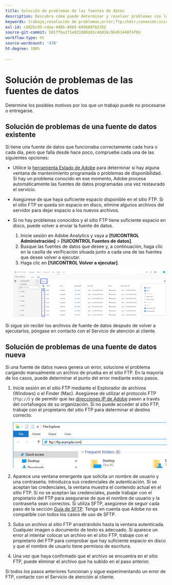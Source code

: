 ```yaml
---
title: Solución de problemas de las fuentes de datos
description: Descubra cómo puede determinar y resolver problemas con las fuentes de datos.
keywords: trabajo;resolución de problemas;error;ftp;chdir;conexión;inicio de sesión;put
exl-id: c082bc95-cdae-448b-86b5-695660fb2352
source-git-commit: b81ffba2f1e021888dd1c4b016c9b451448f47bb
workflow-type: ht
source-wordcount: '470'
ht-degree: 100%

---
```


# Solución de problemas de las fuentes de datos

Determine los posibles motivos por los que un trabajo puede no procesarse o entregarse.

## Solución de problemas de una fuente de datos existente

Si tiene una fuente de datos que funcionaba correctamente cada hora o cada día, pero que falla desde hace poco, compruebe cada una de las siguientes opciones:

* Utilice la [herramienta Estado de Adobe](https://status.adobe.com/es/experience_cloud) para determinar si hay alguna ventana de mantenimiento programada o problemas de disponibilidad. Si hay un problema conocido en ese momento, Adobe procesa automáticamente las fuentes de datos programadas una vez restaurado el servicio.
* Asegúrese de que haya suficiente espacio disponible en el sitio FTP. Si el sitio FTP se queda sin espacio en disco, elimine algunos archivos del servidor para dejar espacio a los nuevos archivos.
* Si no hay problemas conocidos y el sitio FTP tiene suficiente espacio en disco, puede volver a enviar la fuente de datos.

   1. Inicie sesión en Adobe Analytics y vaya a **[!UICONTROL Administración]** > **[!UICONTROL Fuentes de datos]**.
   2. Busque las fuentes de datos que desee y, a continuación, haga clic en la casilla de verificación situada junto a cada una de las fuentes que desee volver a ejecutar.
   3. Haga clic en **[!UICONTROL Volver a ejecutar]**.

   ![Volver a ejecutar](assets/rerun.png)

Si sigue sin recibir los archivos de fuente de datos después de volver a ejecutarlos, póngase en contacto con el Servicio de atención al cliente.

## Solución de problemas de una fuente de datos nueva

Si una fuente de datos nueva genera un error, solucione el problema cargando manualmente un archivo de prueba en el sitio FTP. En la mayoría de los casos, puede determinar el punto del error mediante estos pasos.

1. Inicie sesión en el sitio FTP mediante el Explorador de archivos (Windows) o el Finder (Mac). Asegúrese de utilizar el protocolo FTP (`ftp://`) y de permitir que las [direcciones IP de Adobe](/help/technotes/ip-addresses.md) pasen a través del cortafuegos de su organización. Si no puede acceder al sitio FTP, trabaje con el propietario del sitio FTP para determinar el destino correcto.

   ![Explorador de archivos](assets/file_explorer.png)

2. Aparece una ventana emergente que solicita un nombre de usuario y una contraseña. Introduzca sus credenciales de autenticación. Si se aceptan las credenciales, la ventana muestra el contenido actual en el sitio FTP. Si no se aceptan las credenciales, puede trabajar con el propietario del FTP para asegurarse de que el nombre de usuario y la contraseña sean correctos. Si utiliza SFTP, asegúrese de seguir cada paso de la sección [Guía de SFTP](../ftp-and-sftp/c-sftp/ftp-sftp.md). Tenga en cuenta que Adobe no es compatible con todos los casos de uso de SFTP.
3. Suba un archivo al sitio FTP arrastrándolo hasta la ventana autenticada. Cualquier imagen o documento de texto es adecuado. Si aparece un error al intentar colocar un archivo en el sitio FTP, trabaje con el propietario del FTP para comprobar que hay suficiente espacio en disco y que el nombre de usuario tiene permisos de escritura.
4. Una vez que haya confirmado que el archivo se encuentra en el sitio FTP, puede eliminar el archivo que ha subido en el paso anterior.

Si todos los pasos anteriores funcionan y sigue experimentando un error de FTP, contacte con el Servicio de atención al cliente.
